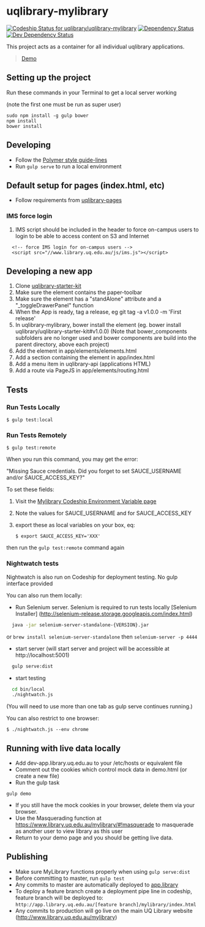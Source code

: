 # uqlibrary-mylibrary 
[ ![Codeship Status for uqlibrary/uqlibrary-mylibrary](https://codeship.com/projects/7accd470-cee9-0133-67f3-5ed74b30bb55/status?branch=master)](https://codeship.com/projects/141087)
[![Dependency Status](https://david-dm.org/uqlibrary/uqlibrary-mylibrary.svg)](https://david-dm.org/uqlibrary/uqlibrary-mylibrary)
[![Dev Dependency Status](https://david-dm.org/uqlibrary/uqlibrary-mylibrary/dev-status.svg)](https://david-dm.org/uqlibrary/uqlibrary-mylibrary?type=dev)

This project acts as a container for all individual uqlibrary applications. 

> [Demo](http://app.library.uq.edu.au/master/mylibrary/demo.html)

## Setting up the project

Run these commands in your Terminal to get a local server working 

(note the first one must be run as super user)

    sudo npm install -g gulp bower
    npm install
    bower install
  
## Developing
* Follow the [Polymer style guide-lines](http://polymerelements.github.io/style-guide/)
* Run ```gulp serve``` to run a local environment

## Default setup for pages (index.html, etc) 
* Follow requirements from [uqlibrary-pages](https://github.com/uqlibrary/uqlibrary-pages/blob/master/README.md#default-setup-for-pages-indexhtml-etc)

### IMS force login
1. IMS script should be included in the header to force on-campus users to login to be able to access content on S3 and Internet
```
  <!-- force IMS login for on-campus users -->
  <script src="//www.library.uq.edu.au/js/ims.js"></script>
```
  
## Developing a new app
1. Clone [uqlibrary-starter-kit](https://github.com/uqlibrary/uqlibrary-starter-kit)
1. Make sure the element contains the paper-toolbar
1. Make sure the element has a "standAlone" attribute and a "_toggleDrawerPanel" function
1. When the App is ready, tag a release, eg git tag -a v1.0.0 -m 'First release'
1. In uqlibrary-mylibrary, bower install the element (eg. bower install uqlibrary/uqlibrary-starter-kit#v1.0.0) (Note that bower_components subfolders are no longer used and bower components are build into the parent directory, above each project)
1. Add the element in app/elements/elements.html
1. Add a section containing the element in app/index.html
1. Add a menu item in uqlibrary-api (applications HTML)
1. Add a route via PageJS in app/elements/routing.html

## Tests

### Run Tests Locally

    $ gulp test:local

### Run Tests Remotely 

    $ gulp test:remote

When you run this command, you may get the error:

"Missing Sauce credentials. Did you forget to set SAUCE_USERNAME and/or SAUCE_ACCESS_KEY?"

To set these fields: 

1. Visit the [Mylibrary Codeship Environment Variable page](https://codeship.com/projects/141087/configure_environment)
2. Note the values for SAUCE_USERNAME and for SAUCE_ACCESS_KEY
3. export these as local variables on your box, eq:

    `$ export SAUCE_ACCESS_KEY='XXX'`

then run the `gulp test:remote` command again


### Nightwatch tests

Nightwatch is also run on Codeship for deployment testing. No gulp interface provided

You can also run them locally:

* Run Selenium server. Selenium is required to run tests locally [Selenium Installer] (http://selenium-release.storage.googleapis.com/index.html)

```sh
  java -jar selenium-server-standalone-{VERSION}.jar
```

or `brew install selenium-server-standalone` then `selenium-server -p 4444`

* start server (will start server and project will be accessible at http://localhost:5001)

```sh
  gulp serve:dist
```

* start testing

```sh
  cd bin/local
  ./nightwatch.js
```  

(You will need to use more than one tab as gulp serve continues running.)

You can also restrict to one browser:

    $ ./nightwatch.js --env chrome

## Running with live data locally

* Add dev-app.library.uq.edu.au to your /etc/hosts or equivalent file
* Comment out the cookies which control mock data in demo.html (or create a new file)
* Run the gulp task
```
gulp demo
```
* If you still have the mock cookies in your browser, delete them via your browser.
* Use the Masquerading function at https://www.library.uq.edu.au/mylibrary/#!masquerade to masquerade as another user to view library as this user
* Return to your demo page and you should be getting live data.

## Publishing
* Make sure MyLibrary functions properly when using ```gulp serve:dist```
* Before committing to master, run ```gulp test```
* Any commits to master are automatically deployed to [app.library](http://app.library.uq.edu.au/master/mylibrary/index.html)
* To deploy a feature branch create a deployment pipe line in codeship, feature branch will be deployed to: `http://app.library.uq.edu.au/[feature branch]/mylibrary/index.html`
* Any commits to production will go live on the main UQ Library website (http://www.library.uq.edu.au/mylibrary)



